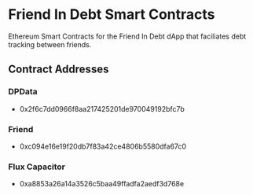 # Friend In Debt Smart Contracts

Ethereum Smart Contracts for the Friend In Debt dApp that faciliates debt tracking between friends.

## Contract Addresses
### DPData
* 0x2f6c7dd0966f8aa217425201de970049192bfc7b

### Friend
* 0xc094e16e19f20db7f83a42ce4806b5580dfa67c0

### Flux Capacitor
* 0xa8853a26a14a3526c5baa49ffadfa2aedf3d768e
